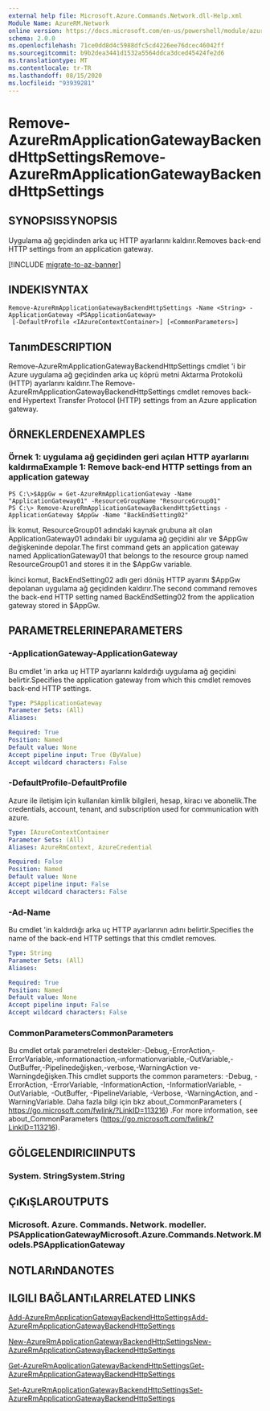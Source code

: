 ```yaml
---
external help file: Microsoft.Azure.Commands.Network.dll-Help.xml
Module Name: AzureRM.Network
online version: https://docs.microsoft.com/en-us/powershell/module/azurerm.network/remove-azurermapplicationgatewaybackendhttpsettings
schema: 2.0.0
ms.openlocfilehash: 71ce0dd8d4c5988dfc5cd4226ee76dcec46042ff
ms.sourcegitcommit: b9b2dea3441d1532a5564ddca3dced45424fe2d6
ms.translationtype: MT
ms.contentlocale: tr-TR
ms.lasthandoff: 08/15/2020
ms.locfileid: "93939281"
---
```

# <span data-ttu-id="60120-101">Remove-AzureRmApplicationGatewayBackendHttpSettings</span><span class="sxs-lookup"><span data-stu-id="60120-101">Remove-AzureRmApplicationGatewayBackendHttpSettings</span></span>

## <span data-ttu-id="60120-102">SYNOPSIS</span><span class="sxs-lookup"><span data-stu-id="60120-102">SYNOPSIS</span></span>
<span data-ttu-id="60120-103">Uygulama ağ geçidinden arka uç HTTP ayarlarını kaldırır.</span><span class="sxs-lookup"><span data-stu-id="60120-103">Removes back-end HTTP settings from an application gateway.</span></span>

[!INCLUDE [migrate-to-az-banner](../../includes/migrate-to-az-banner.md)]

## <span data-ttu-id="60120-104">INDEKI</span><span class="sxs-lookup"><span data-stu-id="60120-104">SYNTAX</span></span>

```
Remove-AzureRmApplicationGatewayBackendHttpSettings -Name <String> -ApplicationGateway <PSApplicationGateway>
 [-DefaultProfile <IAzureContextContainer>] [<CommonParameters>]
```

## <span data-ttu-id="60120-105">Tanım</span><span class="sxs-lookup"><span data-stu-id="60120-105">DESCRIPTION</span></span>
<span data-ttu-id="60120-106">Remove-AzureRmApplicationGatewayBackendHttpSettings cmdlet 'i bir Azure uygulama ağ geçidinden arka uç köprü metni Aktarma Protokolü (HTTP) ayarlarını kaldırır.</span><span class="sxs-lookup"><span data-stu-id="60120-106">The Remove-AzureRmApplicationGatewayBackendHttpSettings cmdlet removes back-end Hypertext Transfer Protocol (HTTP) settings from an Azure application gateway.</span></span>

## <span data-ttu-id="60120-107">ÖRNEKLERDEN</span><span class="sxs-lookup"><span data-stu-id="60120-107">EXAMPLES</span></span>

### <span data-ttu-id="60120-108">Örnek 1: uygulama ağ geçidinden geri açılan HTTP ayarlarını kaldırma</span><span class="sxs-lookup"><span data-stu-id="60120-108">Example 1: Remove back-end HTTP settings from an application gateway</span></span>
```
PS C:\>$AppGw = Get-AzureRmApplicationGateway -Name "ApplicationGateway01" -ResourceGroupName "ResourceGroup01"
PS C:\> Remove-AzureRmApplicationGatewayBackendHttpSettings -ApplicationGateway $AppGw -Name "BackEndSetting02"
```

<span data-ttu-id="60120-109">İlk komut, ResourceGroup01 adındaki kaynak grubuna ait olan ApplicationGateway01 adındaki bir uygulama ağ geçidini alır ve $AppGw değişkeninde depolar.</span><span class="sxs-lookup"><span data-stu-id="60120-109">The first command gets an application gateway named ApplicationGateway01 that belongs to the resource group named ResourceGroup01 and stores it in the $AppGw variable.</span></span>

<span data-ttu-id="60120-110">İkinci komut, BackEndSetting02 adlı geri dönüş HTTP ayarını $AppGw depolanan uygulama ağ geçidinden kaldırır.</span><span class="sxs-lookup"><span data-stu-id="60120-110">The second command removes the back-end HTTP setting named BackEndSetting02 from the application gateway stored in $AppGw.</span></span>

## <span data-ttu-id="60120-111">PARAMETRELERINE</span><span class="sxs-lookup"><span data-stu-id="60120-111">PARAMETERS</span></span>

### <span data-ttu-id="60120-112">-ApplicationGateway</span><span class="sxs-lookup"><span data-stu-id="60120-112">-ApplicationGateway</span></span>
<span data-ttu-id="60120-113">Bu cmdlet 'in arka uç HTTP ayarlarını kaldırdığı uygulama ağ geçidini belirtir.</span><span class="sxs-lookup"><span data-stu-id="60120-113">Specifies the application gateway from which this cmdlet removes back-end HTTP settings.</span></span>

```yaml
Type: PSApplicationGateway
Parameter Sets: (All)
Aliases: 

Required: True
Position: Named
Default value: None
Accept pipeline input: True (ByValue)
Accept wildcard characters: False
```

### <span data-ttu-id="60120-114">-DefaultProfile</span><span class="sxs-lookup"><span data-stu-id="60120-114">-DefaultProfile</span></span>
<span data-ttu-id="60120-115">Azure ile iletişim için kullanılan kimlik bilgileri, hesap, kiracı ve abonelik.</span><span class="sxs-lookup"><span data-stu-id="60120-115">The credentials, account, tenant, and subscription used for communication with azure.</span></span>

```yaml
Type: IAzureContextContainer
Parameter Sets: (All)
Aliases: AzureRmContext, AzureCredential

Required: False
Position: Named
Default value: None
Accept pipeline input: False
Accept wildcard characters: False
```

### <span data-ttu-id="60120-116">-Ad</span><span class="sxs-lookup"><span data-stu-id="60120-116">-Name</span></span>
<span data-ttu-id="60120-117">Bu cmdlet 'in kaldırdığı arka uç HTTP ayarlarının adını belirtir.</span><span class="sxs-lookup"><span data-stu-id="60120-117">Specifies the name of the back-end HTTP settings that this cmdlet removes.</span></span>

```yaml
Type: String
Parameter Sets: (All)
Aliases: 

Required: True
Position: Named
Default value: None
Accept pipeline input: False
Accept wildcard characters: False
```

### <span data-ttu-id="60120-118">CommonParameters</span><span class="sxs-lookup"><span data-stu-id="60120-118">CommonParameters</span></span>
<span data-ttu-id="60120-119">Bu cmdlet ortak parametreleri destekler:-Debug,-ErrorAction,-ErrorVariable,-ınformationaction,-ınformationvariable,-OutVariable,-OutBuffer,-Pipelinedeğişken,-verbose,-WarningAction ve-Warningdeğişken.</span><span class="sxs-lookup"><span data-stu-id="60120-119">This cmdlet supports the common parameters: -Debug, -ErrorAction, -ErrorVariable, -InformationAction, -InformationVariable, -OutVariable, -OutBuffer, -PipelineVariable, -Verbose, -WarningAction, and -WarningVariable.</span></span> <span data-ttu-id="60120-120">Daha fazla bilgi için bkz about_CommonParameters ( https://go.microsoft.com/fwlink/?LinkID=113216) .</span><span class="sxs-lookup"><span data-stu-id="60120-120">For more information, see about_CommonParameters (https://go.microsoft.com/fwlink/?LinkID=113216).</span></span>

## <span data-ttu-id="60120-121">GÖLGELENDIRICI</span><span class="sxs-lookup"><span data-stu-id="60120-121">INPUTS</span></span>

### <span data-ttu-id="60120-122">System. String</span><span class="sxs-lookup"><span data-stu-id="60120-122">System.String</span></span>

## <span data-ttu-id="60120-123">ÇıKıŞLAR</span><span class="sxs-lookup"><span data-stu-id="60120-123">OUTPUTS</span></span>

### <span data-ttu-id="60120-124">Microsoft. Azure. Commands. Network. modeller. PSApplicationGateway</span><span class="sxs-lookup"><span data-stu-id="60120-124">Microsoft.Azure.Commands.Network.Models.PSApplicationGateway</span></span>

## <span data-ttu-id="60120-125">NOTLARıNDA</span><span class="sxs-lookup"><span data-stu-id="60120-125">NOTES</span></span>

## <span data-ttu-id="60120-126">ILGILI BAĞLANTıLAR</span><span class="sxs-lookup"><span data-stu-id="60120-126">RELATED LINKS</span></span>

[<span data-ttu-id="60120-127">Add-AzureRmApplicationGatewayBackendHttpSettings</span><span class="sxs-lookup"><span data-stu-id="60120-127">Add-AzureRmApplicationGatewayBackendHttpSettings</span></span>]()

[<span data-ttu-id="60120-128">New-AzureRmApplicationGatewayBackendHttpSettings</span><span class="sxs-lookup"><span data-stu-id="60120-128">New-AzureRmApplicationGatewayBackendHttpSettings</span></span>]()

[<span data-ttu-id="60120-129">Get-AzureRmApplicationGatewayBackendHttpSettings</span><span class="sxs-lookup"><span data-stu-id="60120-129">Get-AzureRmApplicationGatewayBackendHttpSettings</span></span>]()

[<span data-ttu-id="60120-130">Set-AzureRmApplicationGatewayBackendHttpSettings</span><span class="sxs-lookup"><span data-stu-id="60120-130">Set-AzureRmApplicationGatewayBackendHttpSettings</span></span>]()

